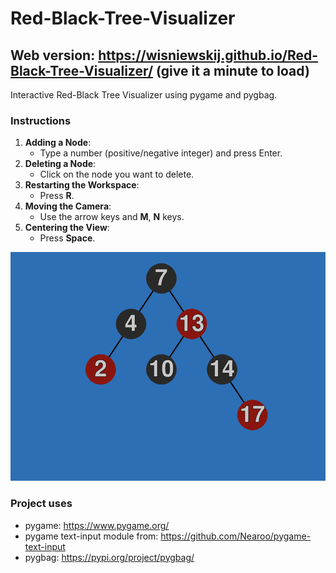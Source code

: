 # Red-Black-Tree-Visualizer
## Web version: https://wisniewskij.github.io/Red-Black-Tree-Visualizer/ (give it a minute to load)

Interactive Red-Black Tree Visualizer using pygame and pygbag.

### Instructions

1. **Adding a Node**: 
   - Type a number (positive/negative integer) and press Enter.
2. **Deleting a Node**:
   - Click on the node you want to delete.
3. **Restarting the Workspace**:
   - Press **R**.
4. **Moving the Camera**:
   - Use the arrow keys and **M**, **N** keys.
5. **Centering the View**:
   - Press **Space**.
  
<p align="center">
  <img src="example.png" alt="example image" width="600"/>
</p>

### Project uses
- pygame: https://www.pygame.org/
- pygame text-input module from: https://github.com/Nearoo/pygame-text-input
- pygbag: https://pypi.org/project/pygbag/
